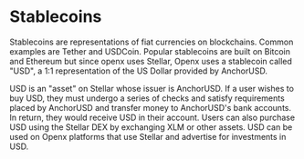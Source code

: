 # Stablecoins

Stablecoins are representations of fiat currencies on blockchains. Common examples are Tether and USDCoin. Popular stablecoins are built on Bitcoin and Ethereum but since openx uses Stellar, Openx uses a stablecoin called "USD", a 1:1 representation of the US Dollar provided by AnchorUSD.

USD is an "asset" on Stellar whose issuer is AnchorUSD. If a user wishes to buy USD, they must undergo a series of checks and satisfy requirements placed by AnchorUSD and transfer money to AnchorUSD's bank accounts. In return, they would receive USD in their account. Users can also purchase USD using the Stellar DEX by exchanging XLM or other assets. USD can be used on Openx platforms that use Stellar and advertise for investments in USD.


